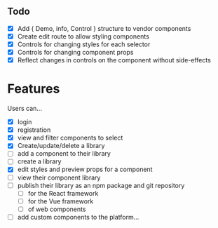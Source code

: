 ## Todo
 
- [X] Add { Demo, info, Control } structure to vendor components
- [X] Create edit route to allow styling components
- [X] Controls for changing styles for each selector 
- [X] Controls for changing component props
- [X] Reflect changes in controls on the component without side-effects

# Features
Users can...

- [X] login
- [X] registration
- [x] view and filter components to select
- [X] Create/update/delete a library
- [ ] add a component to their library
- [ ] create a library
- [X] edit styles and preview props for a component
- [ ] view their component library
- [ ] publish their library as an npm package and git repository
  - [ ] for the React framework
  - [ ] for the Vue framework
  - [ ] of web components
- [ ] add custom components to the platform...
